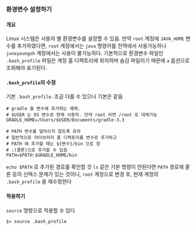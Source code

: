 ### 환경변수 설정하기

#### 개요
Linux 시스템은 사용자 별 환경변수를 설정할 수 있음. 
만약 `root` 계정에 `JAVA_HOME` 변수를 추가하였다면, `root` 계정에서는 `java` 명령어를 전역에서 사용가능하나 `juneyoungoh` 계정에서는 사용이 불가능하다. 
기본적으로 환경변수 파일인 `.bash_profile` 파일은 계정 홈 디렉토리에 위치하며 숨김 파일이기 때문에 `a` 옵션으로 조회해야 표기된다.

#### `.bash_profile`의 수정
기본 `.bash_profile`. 조금 다를 수 있으나 기본은 같음
```
# gradle 을 변수에 추가하는 예제. 
# $USER 는 OS 변수로 현재 사용자. 만약 root 라면 /root 로 대체가능
GRADLE_HOME=/Users/$USER/Documents/gradle-3.3

# PATH 변수를 덮어쓰지 않도록 유의
# 일반적으로 라이브러리 홈 디렉토리를 변수로 추가하고
# PATH 에 추가할 때는 ${변수}/bin 으로 함
# :(콜론)으로 추가할 수 있음
PATH=$PATH:$GRADLE_HOME/bin
```
`echo $PATH` 로 추가된 경로를 확인할 것
`ls` 같은 기본 명령이 안된다면 `PATH` 경로에 콜론 등의 신텍스 문제가 있는 것이니,
`root` 계정으로 변경 후, 현재 계정의 `.bash_profile` 을 재수정한다

#### 적용하기
`source` 명령으로 적용할 수 있다
```
$> source .bash_profile
```
